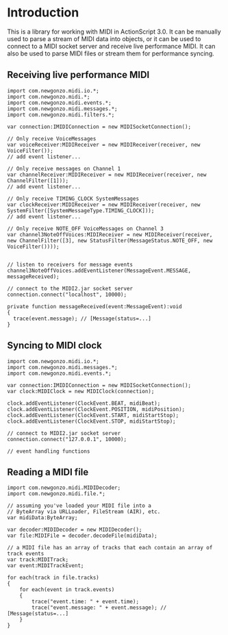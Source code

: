 # Introduction

This is a library for working with MIDI in ActionScript 3.0. It can be manually used to parse a stream of MIDI data into objects, or it can be used to connect to a MIDI socket server and receive live performance MIDI. It can also be used to parse MIDI files or stream them for performance syncing.


## Receiving live performance MIDI

```as3
import com.newgonzo.midi.io.*;
import com.newgonzo.midi.*;
import com.newgonzo.midi.events.*;
import com.newgonzo.midi.messages.*;
import com.newgonzo.midi.filters.*;

var connection:IMIDIConnection = new MIDISocketConnection();

// Only receive VoiceMessages
var voiceReceiver:MIDIReceiver = new MIDIReceiver(receiver, new VoiceFilter());
// add event listener...

// Only receive messages on Channel 1
var channelReceiver:MIDIReceiver = new MIDIReceiver(receiver, new ChannelFilter([1]));
// add event listener...

// Only receive TIMING_CLOCK SystemMessages
var clockReceiver:MIDIReceiver = new MIDIReceiver(receiver, new SystemFilter([SystemMessageType.TIMING_CLOCK]));
// add event listener...

// Only receive NOTE_OFF VoiceMessages on Channel 3
var channel3NoteOffVoices:MIDIReceiver = new MIDIReceiver(receiver, new ChannelFilter([3], new StatusFilter(MessageStatus.NOTE_OFF, new VoiceFilter())));


// listen to receivers for message events
channel3NoteOffVoices.addEventListener(MessageEvent.MESSAGE, messageReceived);

// connect to the MIDI2.jar socket server
connection.connect("localhost", 10000);

private function messageReceived(event:MessageEvent):void
{
  trace(event.message); // [Message(status=...]
}
```

## Syncing to MIDI clock

```as3
import com.newgonzo.midi.io.*;
import com.newgonzo.midi.messages.*;
import com.newgonzo.midi.events.*;

var connection:IMIDIConnection = new MIDISocketConnection();
var clock:MIDIClock = new MIDIClock(connection);

clock.addEventListener(ClockEvent.BEAT, midiBeat);
clock.addEventListener(ClockEvent.POSITION, midiPosition);
clock.addEventListener(ClockEvent.START, midiStartStop);
clock.addEventListener(ClockEvent.STOP, midiStartStop);

// connect to MIDI2.jar socket server
connection.connect("127.0.0.1", 10000);

// event handling functions
```

## Reading a MIDI file

```as3
import com.newgonzo.midi.MIDIDecoder;
import com.newgonzo.midi.file.*;

// assuming you've loaded your MIDI file into a 
// ByteArray via URLLoader, FileStream (AIR), etc.
var midiData:ByteArray;

var decoder:MIDIDecoder = new MIDIDecoder();
var file:MIDIFile = decoder.decodeFile(midiData);

// a MIDI file has an array of tracks that each contain an array of track events
var track:MIDITrack;
var event:MIDITrackEvent;
                                                                
for each(track in file.tracks)
{
    for each(event in track.events)
    {
        trace("event.time: " + event.time);
        trace("event.message: " + event.message); // [Message(status=...]
    }
}
```